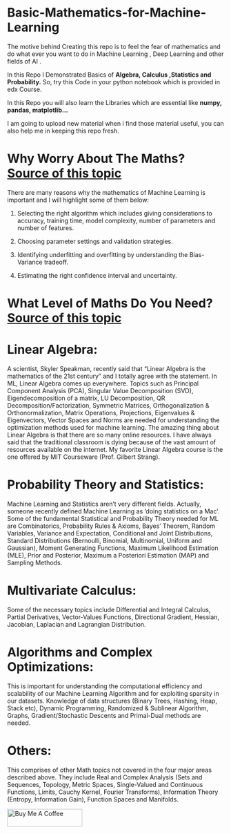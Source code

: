 # Basic-Mathematics-for-Machine-Learning
The motive behind Creating this repo is to feel the fear of mathematics and do what ever you want to do in Machine Learning , Deep Learning  and other fields of AI . 

In this Repo I Demonstrated Basics of **Algebra, Calculus ,Statistics and Probability.** So, try this Code in your python notebook which is provided in edx Course.

In this Repo you will also learn the Libraries which are essential like **numpy, pandas, matplotlib...**

I am going to upload new material when i find those material useful, you can also help me in keeping this repo fresh.


# Why Worry About The Maths?[ Source of this topic](https://towardsdatascience.com/the-mathematics-of-machine-learning-894f046c568)
There are many reasons why the mathematics of Machine Learning is important and I will highlight some of them below:

1. Selecting the right algorithm which includes giving considerations to accuracy, training time, model complexity, number of parameters and number of features.

2. Choosing parameter settings and validation strategies.

3. Identifying underfitting and overfitting by understanding the Bias-Variance tradeoff.

4. Estimating the right confidence interval and uncertainty.

# What Level of Maths Do You Need?[ Source of this topic](https://towardsdatascience.com/the-mathematics-of-machine-learning-894f046c568)
# Linear Algebra:
A scientist, Skyler Speakman, recently said that “Linear Algebra is the mathematics of the 21st century” and I totally agree with the statement. In ML, Linear Algebra comes up everywhere. Topics such as Principal Component Analysis (PCA), Singular Value Decomposition (SVD), Eigendecomposition of a matrix, LU Decomposition, QR Decomposition/Factorization, Symmetric Matrices, Orthogonalization & Orthonormalization, Matrix Operations, Projections, Eigenvalues & Eigenvectors, Vector Spaces and Norms are needed for understanding the optimization methods used for machine learning. The amazing thing about Linear Algebra is that there are so many online resources. I have always said that the traditional classroom is dying because of the vast amount of resources available on the internet. My favorite Linear Algebra course is the one offered by MIT Courseware (Prof. Gilbert Strang).


# Probability Theory and Statistics:
Machine Learning and Statistics aren’t very different fields. Actually, someone recently defined Machine Learning as ‘doing statistics on a Mac’. Some of the fundamental Statistical and Probability Theory needed for ML are Combinatorics, Probability Rules & Axioms, Bayes’ Theorem, Random Variables, Variance and Expectation, Conditional and Joint Distributions, Standard Distributions (Bernoulli, Binomial, Multinomial, Uniform and Gaussian), Moment Generating Functions, Maximum Likelihood Estimation (MLE), Prior and Posterior, Maximum a Posteriori Estimation (MAP) and Sampling Methods.

# Multivariate Calculus: 
Some of the necessary topics include Differential and Integral Calculus, Partial Derivatives, Vector-Values Functions, Directional Gradient, Hessian, Jacobian, Laplacian and Lagrangian Distribution.

# Algorithms and Complex Optimizations:
This is important for understanding the computational efficiency and scalability of our Machine Learning Algorithm and for exploiting sparsity in our datasets. Knowledge of data structures (Binary Trees, Hashing, Heap, Stack etc), Dynamic Programming, Randomized & Sublinear Algorithm, Graphs, Gradient/Stochastic Descents and Primal-Dual methods are needed.

# Others: 
This comprises of other Math topics not covered in the four major areas described above. They include Real and Complex Analysis (Sets and Sequences, Topology, Metric Spaces, Single-Valued and Continuous Functions, Limits, Cauchy Kernel, Fourier Transforms), Information Theory (Entropy, Information Gain), Function Spaces and Manifolds.

<a href="https://www.buymeacoffee.com/hrnbot" target="_blank"><img src="https://cdn.buymeacoffee.com/buttons/default-orange.png" alt="Buy Me A Coffee" height="41" width="174"></a>
